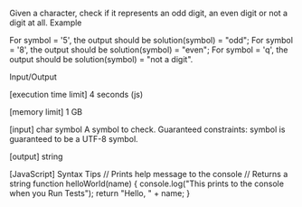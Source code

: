 Given a character, check if it represents an odd digit, an even digit or not a digit at all.
Example

For symbol = '5', the output should be
solution(symbol) = "odd";
For symbol = '8', the output should be
solution(symbol) = "even";
For symbol = 'q', the output should be
solution(symbol) = "not a digit".

Input/Output


[execution time limit] 4 seconds (js)


[memory limit] 1 GB


[input] char symbol
A symbol to check.
Guaranteed constraints:
symbol is guaranteed to be a UTF-8 symbol.


[output] string


[JavaScript] Syntax Tips
// Prints help message to the console
// Returns a string
function helloWorld(name) {
    console.log("This prints to the console when you Run Tests");
    return "Hello, " + name;
}


